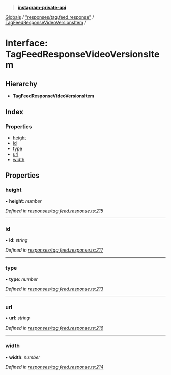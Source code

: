 > **[instagram-private-api](../README.md)**

[Globals](../README.md) / ["responses/tag.feed.response"](../modules/_responses_tag_feed_response_.md) / [TagFeedResponseVideoVersionsItem](_responses_tag_feed_response_.tagfeedresponsevideoversionsitem.md) /

# Interface: TagFeedResponseVideoVersionsItem

## Hierarchy

- **TagFeedResponseVideoVersionsItem**

## Index

### Properties

- [height](_responses_tag_feed_response_.tagfeedresponsevideoversionsitem.md#height)
- [id](_responses_tag_feed_response_.tagfeedresponsevideoversionsitem.md#id)
- [type](_responses_tag_feed_response_.tagfeedresponsevideoversionsitem.md#type)
- [url](_responses_tag_feed_response_.tagfeedresponsevideoversionsitem.md#url)
- [width](_responses_tag_feed_response_.tagfeedresponsevideoversionsitem.md#width)

## Properties

### height

• **height**: _number_

_Defined in [responses/tag.feed.response.ts:215](https://github.com/realinstadude/instagram-private-api/blob/4ae8fec/src/responses/tag.feed.response.ts#L215)_

---

### id

• **id**: _string_

_Defined in [responses/tag.feed.response.ts:217](https://github.com/realinstadude/instagram-private-api/blob/4ae8fec/src/responses/tag.feed.response.ts#L217)_

---

### type

• **type**: _number_

_Defined in [responses/tag.feed.response.ts:213](https://github.com/realinstadude/instagram-private-api/blob/4ae8fec/src/responses/tag.feed.response.ts#L213)_

---

### url

• **url**: _string_

_Defined in [responses/tag.feed.response.ts:216](https://github.com/realinstadude/instagram-private-api/blob/4ae8fec/src/responses/tag.feed.response.ts#L216)_

---

### width

• **width**: _number_

_Defined in [responses/tag.feed.response.ts:214](https://github.com/realinstadude/instagram-private-api/blob/4ae8fec/src/responses/tag.feed.response.ts#L214)_
